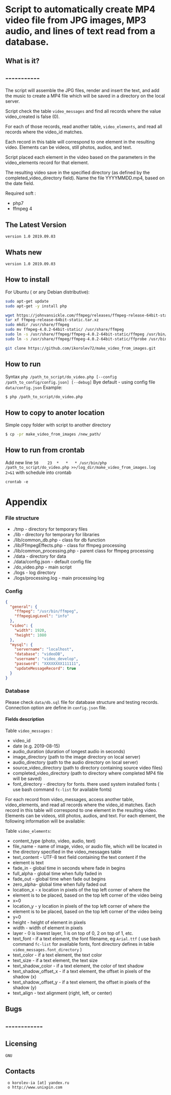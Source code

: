 # Script to automatically create MP4 video file from JPG images, MP3 audio, and lines of text read from a database.


##  What is it?
##  -----------
The script will assemble the JPG files, render and insert the text, and add the music to create a MP4 file which will be saved in a directory on the local server.

Script check the table `video_messages` and find all records where the value video_created is false (0). 

For each of those records, read another table, `video_elements`, and read all records where the video_id matches. 

Each record in this table will correspond to one element in the resulting video. Elements can be videos, still photos, audios, and text.

Script placed each element in the video based on the parameters in the
video_elements record for that element.

The resulting video save in the specified directory (as defined by the
completed_video_directory field). Name the file YYYYMMDD.mp4, based on
the date field.


Required soft :

  + php7
  + ffmpeg 4


##  The Latest Version

	version 1.0 2019.09.03

##  Whats new
    version 1.0 2019.09.03



##  How to install
For Ubuntu ( or any Debian distributive):
```bash
sudo apt-get update
sudo apt-get -y install php 

wget https://johnvansickle.com/ffmpeg/releases/ffmpeg-release-64bit-static.tar.xz
tar xf ffmpeg-release-64bit-static.tar.xz
sudo mkdir /usr/share/ffmpeg
sudo mv ffmpeg-4.0.2-64bit-static/ /usr/share/ffmpeg
sudo ln -s /usr/share/ffmpeg/ffmpeg-4.0.2-64bit-static/ffmpeg /usr/bin/ffmpeg
sudo ln -s /usr/share/ffmpeg/ffmpeg-4.0.2-64bit-static/ffprobe /usr/bin/ffprobe

git clone https://github.com/ikorolev72/make_video_from_images.git
```

## How to run
Syntax `php /path_to_script/do_video.php [--config /path_to_config/config.json] [--debug]`
Bye default - using config file `data/config.json`
Example:
```bash
$ php /path_to_script/do_video.php
```

## How to copy to anoter location
Simple copy folder with script to another directory
```bash
$ cp -pr make_video_from_images /new_path/
```

## How to run from crontab
Add new line `50	23	*	*	* /usr/bin/php /path_to_script/do_video.php >>/log_dir/make_video_from_images.log 2>&1` with schedule into crontab
```
crontab -e 
```


# Appendix
### File structure

  + ./tmp - directory for temporary files
  + ./lib - directory for temporary for libraries
  + ./lib/common_db.php - class for db function
  + ./lib/FfmpegEffects.php -  class for ffmpeg processing
  + ./lib/common_processing.php - parent class for ffmpeg processing
  + ./data - directory for data
  + ./data/config.json - default config file
  + ./do_video.php - main script
  + ./logs - log directory
  + ./logs/processing.log - main processing log



### Config
```json
{
  "general": {
    "ffmpeg": "/usr/bin/ffmpeg",
    "ffmpegLogLevel": "info"
  },
  "video": {
    "width": 1920,
    "height": 1080
  },
  "mysql": {
    "servername": "localhost",
    "database": "videoDB",
    "username": "video_develop",
    "password": "XXXXXXXX111111",
    "updateMessageRecord": true
  }
}
```

### Database
Please check `data/db.sql` file for database structure and testing records.
Connection option are define in `config.json` file.
#### Fields description
Table `video_messages` :
 + video_id
 + date (e.g. 2019-08-15)
 + audio_duration (duration of longest audio in seconds)
 + image_directory (path to the image directory on local server)
 + audio_directory (path to the audio directory on local server)
 + source_video_directory (path to directory containing source video files)
 + completed_video_directory (path to directory where completed MP4 file will be saved)
 + font_directory - directory for fonts. there used system installed fonts ( use bash command `fc-list` for available fonts)

For each record from video_messages, access another table, video_elements,
and read all records where the video_id matches. Each record in this table will
correspond to one element in the resulting video. Elements can be videos, still
photos, audios, and text. For each element, the following information will be
available:

Table `video_elements`:
 + content_type (photo, video, audio, text)
 + file_name - name of image, video, or audio file, which will be located in
 + the directory specified in the video_messages table
 + text_content - UTF-8 text field containing the text content if the
 + element is text
 + fade_in - global time in seconds where fade in begins
 + full_alpha - global time when fully faded in
 + fade_out - global time when fade out begins
 + zero_alpha- global time when fully faded out
 + location_x - x location in pixels of the top left corner of where the
 + element is to be placed, based on the top left corner of the video being
 + x=0
 + location_y - y location in pixels of the top left corner of where the
 + element is to be placed, based on the top left corner of the video being
 + y=0
 + height - height of element in pixels
 + width - width of element in pixels
 + layer - 0 is lowest layer, 1 is on top of 0, 2 on top of 1, etc.
 + text_font - if a text element, the font filename, eg `Arial.ttf` ( use bash command `fc-list` for available fonts, font directory defines in table `video_messages.font_directory` )
 + text_color - if a text element, the text color
 + text_size - if a text element, the text size
 + text_shadow_color - if a text element, the color of text shadow
 + text_shadow_offset_x - if a text element, the offset in pixels of the shadow (x)
 + text_shadow_offset_y - if a text element, the offset in pixels of the shadow (y)
 + text_align - text alignment (right, left, or center)

##  Bugs
##  ------------




  Licensing
  ---------
	GNU

  Contacts
  --------

     o korolev-ia [at] yandex.ru
     o http://www.unixpin.com
